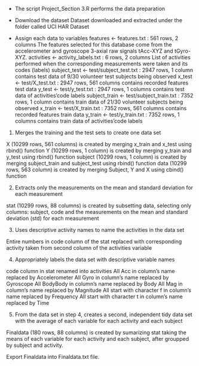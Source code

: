 - The script Project_Section 3.R performs the data preparation

- Download the dataset
Dataset downloaded and extracted under the folder called UCI HAR Dataset

- Assign each data to variables
features <- features.txt : 561 rows, 2 columns
The features selected for this database come from the accelerometer and gyroscope 3-axial raw signals tAcc-XYZ and tGyro-XYZ.
activities <- activity_labels.txt : 6 rows, 2 columns
List of activities performed when the corresponding measurements were taken and its codes (labels)
subject_test <- test/subject_test.txt : 2947 rows, 1 column
contains test data of 9/30 volunteer test subjects being observed
x_test <- test/X_test.txt : 2947 rows, 561 columns
contains recorded features test data
y_test <- test/y_test.txt : 2947 rows, 1 columns
contains test data of activities’code labels
subject_train <- test/subject_train.txt : 7352 rows, 1 column
contains train data of 21/30 volunteer subjects being observed
x_train <- test/X_train.txt : 7352 rows, 561 columns
contains recorded features train data
y_train <- test/y_train.txt : 7352 rows, 1 columns
contains train data of activities’code labels

1. Merges the training and the test sets to create one data set

X (10299 rows, 561 columns) is created by merging x_train and x_test using rbind() function
Y (10299 rows, 1 column) is created by merging y_train and y_test using rbind() function
subject (10299 rows, 1 column) is created by merging subject_train and subject_test using rbind() function
data (10299 rows, 563 column) is created by merging Subject, Y and X using cbind() function

2. Extracts only the measurements on the mean and standard deviation for each measurement

stat (10299 rows, 88 columns) is created by subsetting data, selecting only columns: subject, code and the measurements on the mean and standard deviation (std) for each measurement

3. Uses descriptive activity names to name the activities in the data set

Entire numbers in code column of the stat replaced with corresponding activity taken from second column of the activities variable

4. Appropriately labels the data set with descriptive variable names

code column in stat renamed into activities
All Acc in column’s name replaced by Accelerometer
All Gyro in column’s name replaced by Gyroscope
All BodyBody in column’s name replaced by Body
All Mag in column’s name replaced by Magnitude
All start with character f in column’s name replaced by Frequency
All start with character t in column’s name replaced by Time

5. From the data set in step 4, creates a second, independent tidy data set with the average of each variable for each activity and each subject

Finaldata (180 rows, 88 columns) is created by sumarizing stat taking the means of each variable for each activity and each subject, after groupped by subject and activity.

Export Finaldata into Finaldata.txt file.